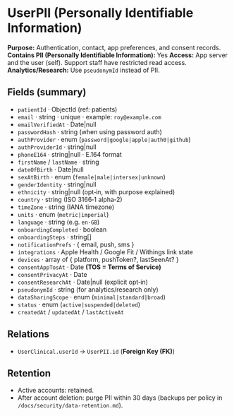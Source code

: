 # UserPII (Personally Identifiable Information)

**Purpose:** Authentication, contact, app preferences, and consent records.
**Contains PII (Personally Identifiable Information):** Yes
**Access:** App server and the user (self). Support staff have restricted read access.
**Analytics/Research:** Use `pseudonymId` instead of PII.

## Fields (summary)

- `patientId` · ObjectId (ref: patients)
- `email` · string · unique · example: `roy@example.com`
- `emailVerifiedAt` · Date|null
- `passwordHash` · string (when using password auth)
- `authProvider` · enum (`password|google|apple|auth0|github`)
- `authProviderId` · string|null
- `phoneE164` · string|null · E.164 format
- `firstName` / `lastName` · string
- `dateOfBirth` · Date|null
- `sexAtBirth` · enum (`female|male|intersex|unknown`)
- `genderIdentity` · string|null
- `ethnicity` · string|null (opt‑in, with purpose explained)
- `country` · string (ISO 3166‑1 alpha‑2)
- `timeZone` · string (IANA timezone)
- `units` · enum (`metric|imperial`)
- `language` · string (e.g. `en-GB`)
- `onboardingCompleted` · boolean
- `onboardingSteps` · string\[]
- `notificationPrefs` · { email, push, sms }
- `integrations` · Apple Health / Google Fit / Withings link state
- `devices` · array of { platform, pushToken?, lastSeenAt? }
- `consentAppTosAt` · Date
  **(TOS = Terms of Service)**
- `consentPrivacyAt` · Date
- `consentResearchAt` · Date|null (explicit opt‑in)
- `pseudonymId` · string (for analytics/research only)
- `dataSharingScope` · enum (`minimal|standard|broad`)
- `status` · enum (`active|suspended|deleted`)
- `createdAt` / `updatedAt` / `lastActiveAt`

## Relations

- `UserClinical.userId` → `UserPII.id` (**Foreign Key (FK)**)

## Retention

- Active accounts: retained.
- After account deletion: purge PII within 30 days (backups per policy in `/docs/security/data-retention.md`).
